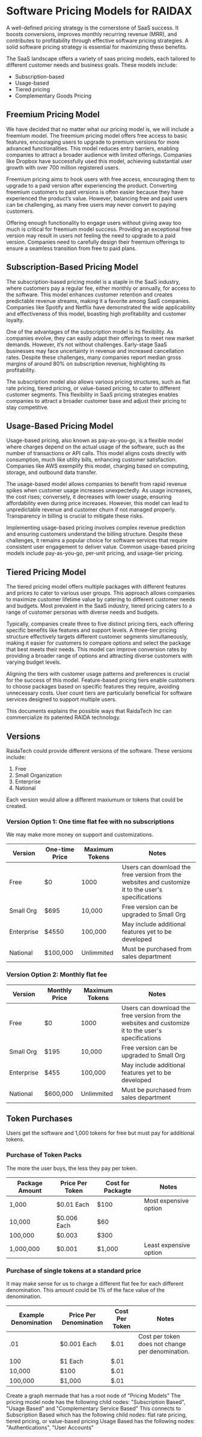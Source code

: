 # Software Pricing Models for RAIDAX

A well-defined pricing strategy is the cornerstone of SaaS success. It boosts conversions, improves monthly recurring revenue (MRR), and contributes to profitability through effective software pricing strategies. A solid software pricing strategy is essential for maximizing these benefits.

The SaaS landscape offers a variety of saas pricing models, each tailored to different customer needs and business goals. These models include:

* Subscription-based
* Usage-based
* Tiered pricing
* Complementary Goods Pricing

## Freemium Pricing Model
We have decided that no matter what our pricing model is, we will include a freemium model. The freemium pricing model offers free access to basic features, encouraging users to upgrade to premium versions for more advanced functionalities. This model reduces entry barriers, enabling companies to attract a broader audience with limited offerings. Companies like Dropbox have successfully used this model, achieving substantial user growth with over 700 million registered users.

Freemium pricing aims to hook users with free access, encouraging them to upgrade to a paid version after experiencing the product. Converting freemium customers to paid versions is often easier because they have experienced the product’s value. However, balancing free and paid users can be challenging, as many free users may never convert to paying customers.

Offering enough functionality to engage users without giving away too much is critical for freemium model success. Providing an exceptional free version may result in users not feeling the need to upgrade to a paid version. Companies need to carefully design their freemium offerings to ensure a seamless transition from free to paid plans.


## Subscription-Based Pricing Model
The subscription-based pricing model is a staple in the SaaS industry, where customers pay a regular fee, either monthly or annually, for access to the software. This model enhances customer retention and creates predictable revenue streams, making it a favorite among SaaS companies. Companies like Spotify and Netflix have demonstrated the wide applicability and effectiveness of this model, boasting high profitability and customer loyalty.

One of the advantages of the subscription model is its flexibility. As companies evolve, they can easily adapt their offerings to meet new market demands. However, it’s not without challenges. Early-stage SaaS businesses may face uncertainty in revenue and increased cancellation rates. Despite these challenges, many companies report median gross margins of around 80% on subscription revenue, highlighting its profitability.

The subscription model also allows various pricing structures, such as flat rate pricing, tiered pricing, or value-based pricing, to cater to different customer segments. This flexibility in SaaS pricing strategies enables companies to attract a broader customer base and adjust their pricing to stay competitive.



## Usage-Based Pricing Model

Usage-based pricing, also known as pay-as-you-go, is a flexible model where charges depend on the actual usage of the software, such as the number of transactions or API calls. This model aligns costs directly with consumption, much like utility bills, enhancing customer satisfaction. Companies like AWS exemplify this model, charging based on computing, storage, and outbound data transfer.

The usage-based model allows companies to benefit from rapid revenue spikes when customer usage increases unexpectedly. As usage increases, the cost rises; conversely, it decreases with lower usage, ensuring affordability even during price increases. However, this model can lead to unpredictable revenue and customer churn if not managed properly. Transparency in billing is crucial to mitigate these risks.

Implementing usage-based pricing involves complex revenue prediction and ensuring customers understand the billing structure. Despite these challenges, it remains a popular choice for software services that require consistent user engagement to deliver value. Common usage-based pricing models include pay-as-you-go, per-unit pricing, and usage-tier pricing.

## Tiered Pricing Model
The tiered pricing model offers multiple packages with different features and prices to cater to various user groups. This approach allows companies to maximize customer lifetime value by catering to different customer needs and budgets. Most prevalent in the SaaS industry, tiered pricing caters to a range of customer personas with diverse needs and budgets.

Typically, companies create three to five distinct pricing tiers, each offering specific benefits like features and support levels. A three-tier pricing structure effectively targets different customer segments simultaneously, making it easier for customers to compare options and select the package that best meets their needs. This model can improve conversion rates by providing a broader range of options and attracting diverse customers with varying budget levels.

Aligning the tiers with customer usage patterns and preferences is crucial for the success of this model. Feature-based pricing tiers enable customers to choose packages based on specific features they require, avoiding unnecessary costs. User count tiers are particularly beneficial for software services designed to support multiple users.






This documents explains the possible ways that RaidaTech Inc can commercialize its patented RAIDA technology. 

## Versions
RaidaTech could provide different versions of the software. These versions include: 
1. Free 
2. Small Organization
3. Enterprise
4. National

Each version would allow a different maxiumum or tokens that could be created. 

### Version Option 1: One time flat fee with no subscriptions
We may make more money on support and customizations.

Version | One-time Price |  Maximum Tokens | Notes
---|---|---|---
Free | $0 | 1000 | Users can download the free version from the websites and customize it to the user's specifications
Small Org | $695 | 10,000 | Free version can be upgraded to Small Org
Enterprise | $4550 | 100,000 | May include additional features yet to be developed
National | $100,000 | Unlimmited | Must be purchased from sales department

### Version Option 2: Monthly flat fee 

Version | Monthly Price |  Maximum Tokens | Notes
---|---|---|---
Free | $0 | 1000 | Users can download the free version from the websites and customize it to the user's specifications
Small Org | $195 | 10,000 | Free version can be upgraded to Small Org
Enterprise | $455 | 100,000 | May include additional features yet to be developed
National | $600,000 | Unlimmited | Must be purchased from sales department

## Token Purchases
Users get the software and 1,000 tokens for free but must pay for additional tokens. 

### Purchase of Token Packs
The more the user buys, the less they pay per token. 

Package Amount | Price Per Token | Cost for Packagte | Notes
---|---|---|---
1,000 | $0.01 Each | $100 | Most expensive option
10,000 | $0.006 Each | $60 |
100,000 | $0.003 | $300 |
1,000,000 | $0.001 | $1,000 | Least expensive option


### Purchase of single tokens at a standard price
It may make sense for us to charge a different flat fee for each different denomination. 
This amount could be 1% of the face value of the denomination.

Example Denomination | Price Per Denomination | Cost Per Token | Notes
---|---|---|---
.01 | $0.001 Each | $.01 | Cost per token does not change per denomination.
100| $1 Each | $.01  |
10,000 | $100 | $.01  |
100,000 | $1,000 | $.01  | 


Create a graph mermade that has a root node of "Pricing Models"
The pricing model node has the following child nodes: "Subscription Based", "Usage Based" and "Complementary Service Based"
This connects to Subscription Based which has the following child nodes: flat rate pricing, tiered pricing, or value-based pricing
Usage Based has the following nodes: "Authentications", "User Accounts"

